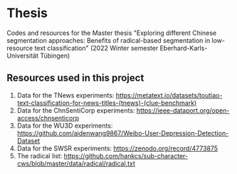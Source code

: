 # Thesis

Codes and resources for the Master thesis "Exploring different Chinese segmentation approaches: Benefits of radical-based segmentation in low-resource text classification" (2022 Winter semester Eberhard-Karls-Universität Tübingen)

## Resources used in this project

1. Data for the TNews experiments: https://metatext.io/datasets/toutiao-text-classification-for-news-titles-(tnews)-(clue-benchmark)
1. Data for the ChnSentiCorp experiments: https://ieee-dataport.org/open-access/chnsenticorp
1. Data for the WU3D experiments: https://github.com/aidenwang9867/Weibo-User-Depression-Detection-Dataset
1. Data for the SWSR experiments: https://zenodo.org/record/4773875
1. The radical list: https://github.com/hankcs/sub-character-cws/blob/master/data/radical/radical.txt


